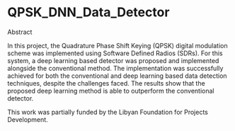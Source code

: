 # QPSK_DNN_Data_Detector

Abstract

In this project, the Quadrature Phase Shift Keying (QPSK) digital modulation scheme was implemented using Software Defined Radios (SDRs). For this system, a deep learning based detector was proposed and implemented alongside the conventional method. The implementation was successfully achieved for both the conventional and deep learning based data detection techniques, despite the challenges faced. The results show that the proposed deep learning method is able to outperform the conventional detector.

This work was partially funded by the Libyan Foundation for Projects Development.
